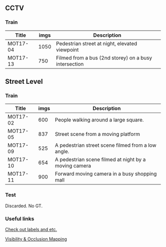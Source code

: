 ## CCTV

### Train
| Title    | imgs | Description                                             |
| ---------| ---- | ------------------------------------------------------- |
| MOT17-04 | 1050 | Pedestrian street at night, elevated viewpoint          |
| MOT17-13 | 750  | Filmed from a bus (2nd storey) on a busy intersection   |

## Street Level

### Train
| Title    | imgs | Description                                             |
| ---------| ---- | ------------------------------------------------------- |
| MOT17-02 | 600  | People walking around a large square.                   |
| MOT17-05 | 837  | Street scene from a moving platform                     |
| MOT17-09 | 525  | A pedestrian street scene filmed from a low angle.      |
| MOT17-10 | 654  | A pedestrian scene filmed at night by a moving camera   |
| MOT17-11 | 900  | Forward moving camera in a busy shopping mall           |

### Test
Discarded. No GT.

### Useful links
[Check out labels and etc.](https://arxiv.org/pdf/1906.04567.pdf)

[Visibility & Occlusion Mapping](https://github.com/openvinotoolkit/cvat/pull/830)
